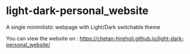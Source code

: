 # light-dark-personal_website
A single minimilistic webpage with Light/Dark switchable theme

You can view the website on : https://chetan-hireholi.github.io/light-dark-personal_website/
